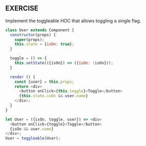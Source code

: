 EXERCISE
---

Implement the toggleable HOC that allows toggling a single flag.

````javascript
class User extends Component {
  constructor(props) {
    super(props);
    this.state = {isOn: true};
  }

  toggle = () => {
    this.setState(({isOn}) => ({isOn: !isOn}));
  }

  render () {
    const {user} = this.props;
    return <div>
      <button onClick={this.toggle}>Toggle</button>
      {this.state.isOn && user.name}
    </div>;
  }
}
````

````javascript
let User = ({isOn, toggle, user}) => <div>
  <button onClick={toggle}>Toggle</button>
  {isOn && user.name}
</div>;
User = toggleable(User);
````
